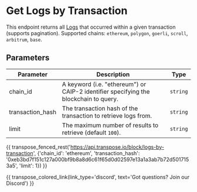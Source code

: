 # Get Logs by Transaction

This endpoint returns all [Logs](../models/log_model.md) that occurred within a given transaction (supports pagination). Supported chains: `ethereum`, `polygon`, `goerli`, `scroll`, `arbitrum`, `base`.

## Parameters
| Parameter | Description | Type |
| -------- | ---------- | --- |
| chain_id | A keyword (i.e. "ethereum") or CAIP-2 identifier specifying the blockchain to query. | `string` |
| transaction_hash | The transaction hash of the transaction to retrieve logs from. | `string` |
| limit | The maximum number of results to retrieve (default `100`). | `string` |

{{ transpose_fenced_rest('https://api.transpose.io/block/logs-by-transaction', {'chain_id': 'ethereum', 'transaction_hash': '0xeb3bd7f151c127a000bf9b8a8d6c61f65d0d02597e13a1a3ab7b72d5017153a5', 'limit': 1}) }}

{{ transpose_colored_link(link_type='discord', text='Got questions?  Join our Discord') }}
